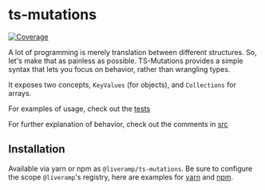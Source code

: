 # ts-mutations
[![Coverage](https://sonarcloud.io/api/project_badges/measure?project=LiveRamp_ts-mutations&metric=coverage&token=50fd11bd0e319d169c0c3d49c87cb6f17d32ee41)](https://sonarcloud.io/dashboard?id=LiveRamp_ts-mutations)

A lot of programming is merely translation between different structures. So, let's make that as painless as possible. TS-Mutations provides a simple syntax that lets you focus on behavior, rather than wrangling types. 

It exposes two concepts, `KeyValues` (for objects), and `Collections` for arrays. 

For examples of usage, check out the [tests](test)

For further explanation of behavior, check out the comments in [src](src)

## Installation

Available via yarn or npm as `@liveramp/ts-mutations`. Be sure to configure the scope `@liveramp`'s registry, here are examples for [yarn](https://github.com/LiveRamp/data-store-buyer-api/blob/d8c0246b5e8dca5ead9fac6399a49aa94daff4ba/api/.yarnrc) and [npm](https://github.com/LiveRamp/data-store-buyer-api/blob/d8c0246b5e8dca5ead9fac6399a49aa94daff4ba/api/.npmrc).